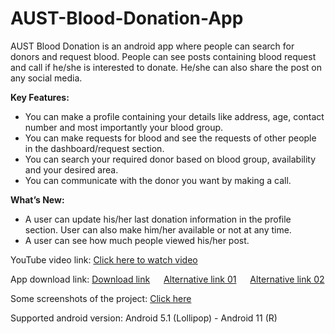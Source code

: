 # AUST-Blood-Donation-App
AUST Blood Donation is an android app where people can search for donors and request blood. People can see posts containing blood request and call if he/she is interested to donate. He/she can also share the post on any social media.


**Key Features:**
- You can make a profile containing your details like address, age, contact number and most importantly your blood group.
- You can make requests for blood and see the requests of other people in the dashboard/request section.
- You can search your required donor based on blood group, availability and your desired area.
- You can communicate with the donor you want by making a call.

**What’s New:**
- A user can update his/her last donation information in the profile section. User can also make him/her available or not at any time.
- A user can see how much people viewed his/her post.

YouTube video link: [Click here to watch video](https://youtu.be/fbFM67wIE6k)

App download link: [Download link](https://apkfab.com/aust-blood-donation/com.bappy.austblooddonationapp/apk?h=dab0bb059f723c1a999068e2abe11887ad71f04e0e5bcdab46f039619297fd33) &emsp; [Alternative link 01](https://appsenjoy.com/BUkB6) &emsp; [Alternative link 02](https://drive.google.com/drive/folders/1lhIfbIdxVcELHFWTv_fxtVqB61D3ULkO)

Some screenshots of the project: [Click here](https://drive.google.com/drive/folders/1AuuiZvtSW0MtAKCGmcazhAj1US2OS6ld?usp=sharing)

Supported android version: Android 5.1 (Lollipop) - Android 11 (R)

